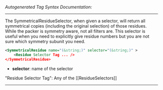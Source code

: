 _Autogenerated Tag Syntax Documentation:_

---
The SymmetricalResidueSelector, when given a selector, will return all symmetrical copies (including the original selection) of those residues. While the packer is symmetry aware, not all filters are. This selector is useful when you need to explicitly give residue numbers but you are not sure which symmetry subunit you need.

```xml
<SymmetricalResidue name="(&string;)" selector="(&string;)" >
    <Residue Selector Tag ... />
</SymmetricalResidue>
```

-   **selector**: name of the selector


"Residue Selector Tag": Any of the [[ResidueSelectors]]

---
